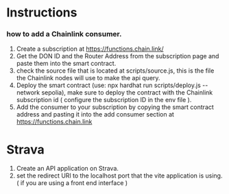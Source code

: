 # Instructions

### how to add a Chainlink consumer.

1. Create a subscription at https://functions.chain.link/
2. Get the DON ID and the Router Address from the subscription page and paste them into the smart contract.
3. check the source file that is located at scripts/source.js, this is the file the Chainlink nodes will use to make the api query.
4. Deploy the smart contract (use: npx hardhat run scripts/deploy.js --network sepolia), make sure to deploy the contract with the Chainlink subscription id ( configure the subscription ID in the env file ). 
5. Add the consumer to your subscription by copying the smart contract address and pasting it into the add consumer section at https://functions.chain.link

# Strava

1. Create an API application on Strava. 
2. set the redirect URl to the localhost port that the vite application is using. ( if you are using a front end interface )